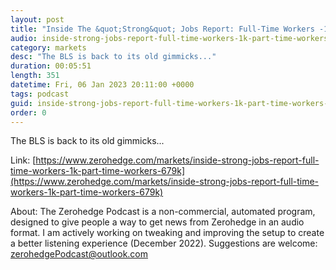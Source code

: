 ```yaml
---
layout: post
title: "Inside The &quot;Strong&quot; Jobs Report: Full-Time Workers -1K; Part-Time Workers +679K"
audio: inside-strong-jobs-report-full-time-workers-1k-part-time-workers-679k-1
category: markets
desc: "The BLS is back to its old gimmicks..."
duration: 00:05:51
length: 351
datetime: Fri, 06 Jan 2023 20:11:00 +0000
tags: podcast
guid: inside-strong-jobs-report-full-time-workers-1k-part-time-workers-679k-0
order: 0
---
```

The BLS is back to its old gimmicks...

Link: [https://www.zerohedge.com/markets/inside-strong-jobs-report-full-time-workers-1k-part-time-workers-679k](https://www.zerohedge.com/markets/inside-strong-jobs-report-full-time-workers-1k-part-time-workers-679k)

About: The Zerohedge Podcast is a non-commercial, automated program, designed to give people a way to get news from Zerohedge in an audio format.  I am actively working on tweaking and improving the setup to create a better listening experience (December 2022).  Suggestions are welcome: [zerohedgePodcast@outlook.com](mailto:zerohedgePodcast@outlook.com)